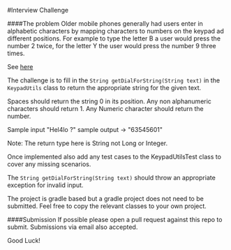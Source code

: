 #Interview Challenge

####The problem
Older mobile phones generally had users enter in alphabetic characters by mapping characters to numbers on the keypad ad different positions. 
For example to type the letter B a user would press the number 2 twice, for the letter Y the user would press the number 9 three times.

See [here](https://github.com/trik-1/java-interview-challenge/blob/master/keypad.jpg)

The challenge is to fill in the `String getDialForString(String text)` in the `KeypadUtils` class to return the appropriate string for the given text.

Spaces should return the string 0 in its position.
Any non alphanumeric characters should return 1.
Any Numeric character should return the number.

Sample input "Hel4lo ?" sample output -> "63545601"

Note: The return type here is String not Long or Integer.

Once implemented also add any test cases to the KeypadUtilsTest class to cover any missing scenarios.

The `String getDialForString(String text)` should throw an appropriate exception for invalid input.

The project is gradle based but a gradle project does not need to be submitted. Feel free to copy the relevant classes to your own project.

####Submission
If possible please open a pull request against this repo to submit. Submissions via email also accepted.


Good Luck!
